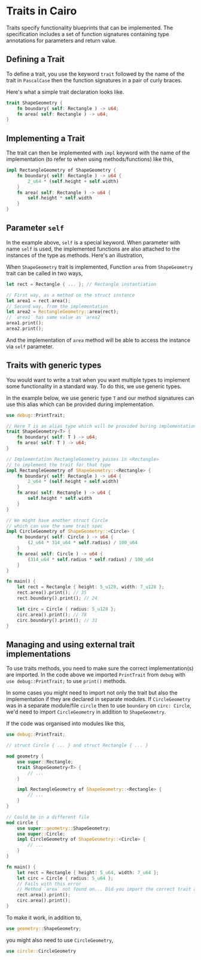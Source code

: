 # Traits in Cairo

Traits specify functionality blueprints that can be implemented. The specification includes a set of function signatures containing type annotations for parameters and return value.

## Defining a Trait

To define a trait, you use the keyword `trait` followed by the name of the trait in `PascalCase` then the function signatures in a pair of curly braces.

Here's what a simple trait declaration looks like.

```rust
trait ShapeGeometry {
	fn boundary( self: Rectangle ) -> u64;
	fn area( self: Rectangle ) -> u64;
}
```

## Implementing a Trait

The trait can then be implemented with `impl` keyword with the name of the implementation (to refer to when using methods/functions) like this,

```rust
impl RectangleGeometry of ShapeGeometry {
	fn boundary( self: Rectangle ) -> u64 {
        2_u64 * (self.height + self.width)
    }
	fn area( self: Rectangle ) -> u64 {
		self.height * self.width
	}
}
```

## Parameter `self`

In the example above, `self` is a special keyword. When parameter with name `self` is used, the implemented functions are also attached to the instances of the type as methods. Here's an illustration,

When `ShapeGeometry` trait is implemented,
Function `area` from `ShapeGeometry` trait can be called in two ways,

```rust
let rect = Rectangle { ... }; // Rectangle instantiation

// First way, as a method on the struct instance
let area1 = rect.area();
// Second way, from the implementation
let area2 = RectangleGeometry::area(rect);
// `area1` has same value as `area2`
area1.print();
area2.print();
```

And the implementation of `area` method will be able to access the instance via `self` parameter.

## Traits with generic types

You would want to write a trait when you want multiple types to implement some functionality in a standard way. To do this, we use generic types.

In the example below, we use generic type `T` and our method signatures can use this alias which can be provided during implementation.

```rust
use debug::PrintTrait;

// Here T is an alias type which will be provided buring implementation
trait ShapeGeometry<T> {
	fn boundary( self: T ) -> u64;
	fn area( self: T ) -> u64;
}

// Implementation RectangleGeometry passes in <Rectangle>
// to implement the trait for that type
impl RectangleGeometry of ShapeGeometry::<Rectangle> {
	fn boundary( self: Rectangle ) -> u64 {
        2_u64 * (self.height + self.width)
    }
	fn area( self: Rectangle ) -> u64 {
		self.height * self.width
	}
}

// We might have another struct Circle
// which can use the same trait spec
impl CircleGeometry of ShapeGeometry::<Circle> {
	fn boundary( self: Circle ) -> u64 {
        (2_u64 * 314_u64 * self.radius) / 100_u64
    }
	fn area( self: Circle ) -> u64 {
		(314_u64 * self.radius * self.radius) / 100_u64
	}
}

fn main() {
	let rect = Rectangle { height: 5_u128, width: 7_u128 };
    rect.area().print(); // 35
    rect.boundary().print(); // 24

	let circ = Circle { radius: 5_u128 };
    circ.area().print(); // 78
    circ.boundary().print(); // 31
}
```

## Managing and using external trait implementations

To use traits methods, you need to make sure the correct implementation(s) are imported. In the code above we imported `PrintTrait` from `debug` with `use debug::PrintTrait;` to use `print()` methods.

In some cases you might need to import not only the trait but also the implementation if they are declared in separate modules.
If `CircleGeometry` was in a separate module/file `circle` then to use `boundary` on `circ: Circle`, we'd need to import `CircleGeometry` in addition to `ShapeGeometry`.

If the code was organised into modules like this,

```rust
use debug::PrintTrait;

// struct Circle { ... } and struct Rectangle { ... }

mod geometry {
    use super::Rectangle;
    trait ShapeGeometry<T> {
        // ...
    }

    impl RectangleGeometry of ShapeGeometry::<Rectangle> {
        // ...
    }
}

// Could be in a different file
mod circle {
    use super::geometry::ShapeGeometry;
    use super::Circle;
    impl CircleGeometry of ShapeGeometry::<Circle> {
        // ...
    }
}

fn main() {
    let rect = Rectangle { height: 5_u64, width: 7_u64 };
    let circ = Circle { radius: 5_u64 };
	// Fails with this error
	// Method `area` not found on... Did you import the correct trait and impl?
    rect.area().print();
    circ.area().print();
}
```

To make it work, in addition to,

```rust
use geometry::ShapeGeometry;
```

you might also need to use `CircleGeometry`,

```rust
use circle::CircleGeometry
```
